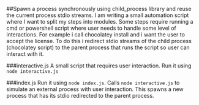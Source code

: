 ##Spawn a process synchronously using child_process library and reuse the current process stdio streams.
I am writing a small automation script where I want to split my steps into modules. Some steps require running a cmd or powershell script where user needs to handle some level of interactions. For example i call chocolatey install and i want the user to accept the license. To do this i redirect stdio streams of the child process (chocolatey script) to the parent process that runs  the script so user can interact with it.


###interactive.js
A small script that requires user interaction.
Run it using `node interactive.js`

###index.js 
Run it using `node index.js`.
Calls `node interactive.js` to simulate an external process with user interaction. This spawns a new process that has its stdio redirected to the parent process.